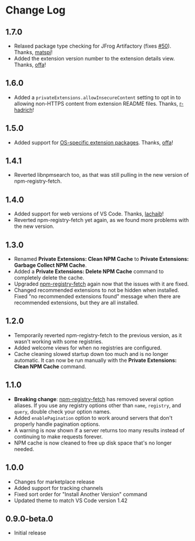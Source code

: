 # Change Log

## 1.7.0

-   Relaxed package type checking for JFrog Artifactory (fixes [#50](https://github.com/joelspadin-garmin/vscode-private-extension-manager/issues/50)).
    Thanks, [matspi](https://github.com/matspi)!
-   Added the extension version number to the extension details view. Thanks, [offa](https://github.com/offa)!

## 1.6.0

-   Added a `privateExtensions.allowInsecureContent` setting to opt in to allowing non-HTTPS content from extension README files.
    Thanks, [r-hadrich](https://github.com/r-hadrich)!

## 1.5.0

-   Added support for [OS-specific extension packages](https://github.com/joelspadin-garmin/vscode-private-extension-manager/tree/master/extension#os-specific-extensions).
    Thanks, [offa](https://github.com/offa)!

## 1.4.1

-   Reverted libnpmsearch too, as that was still pulling in the new version of npm-registry-fetch.

## 1.4.0

-   Added support for web versions of VS Code. Thanks, [lachaib](https://github.com/lachaib)!
-   Reverted npm-registry-fetch yet again, as we found more problems with the new version.

## 1.3.0

-   Renamed **Private Extensions: Clean NPM Cache** to **Private Extensions: Garbage Collect NPM Cache**.
-   Added a **Private Extensions: Delete NPM Cache** command to completely delete the cache.
-   Upgraded [npm-registry-fetch](https://github.com/npm/npm-registry-fetch#-fetch-options) again
    now that the issues with it are fixed.
-   Changed recommended extensions to not be hidden when installed. Fixed "no recommended extensions found"
    message when there are recommended extensions, but they are all installed.

## 1.2.0

-   Temporarily reverted npm-registry-fetch to the previous version, as it wasn't working with some registries.
-   Added welcome views for when no registries are configured.
-   Cache cleaning slowed startup down too much and is no longer automatic. It can
    now be run manually with the **Private Extensions: Clean NPM Cache** command.

## 1.1.0

-   **Breaking change**: [npm-registry-fetch](https://github.com/npm/npm-registry-fetch#-fetch-options)
    has removed several option aliases. If you use any registry options other than
    `name`, `registry`, and `query`, double check your option names.
-   Added `enablePagination` option to work around servers that don't properly handle pagination options.
-   A warning is now shown if a server returns too many results instead of continuing to make requests forever.
-   NPM cache is now cleaned to free up disk space that's no longer needed.

## 1.0.0

-   Changes for marketplace release
-   Added support for tracking channels
-   Fixed sort order for "Install Another Version" command
-   Updated theme to match VS Code version 1.42

## 0.9.0-beta.0

-   Initial release
